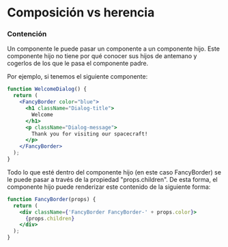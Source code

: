 # Composición vs herencia

### Contención

Un componente le puede pasar un componente a un componente hijo. Este componente hijo no tiene por qué conocer sus hijos de antemano y cogerlos de los que le pasa el componente padre.

Por ejemplo, si tenemos el siguiente componente:

```jsx
function WelcomeDialog() {
  return (
    <FancyBorder color="blue">
      <h1 className="Dialog-title">
        Welcome
      </h1>
      <p className="Dialog-message">
        Thank you for visiting our spacecraft!
      </p>
    </FancyBorder>
  );
}
```

Todo lo que esté dentro del componente hijo (en este caso FancyBorder) se le puede pasar a través de la propiedad "props.children". De esta forma, el componente hijo puede renderizar este contenido de la siguiente forma:

```jsx
function FancyBorder(props) {
  return (
    <div className={'FancyBorder FancyBorder-' + props.color}>
      {props.children}
    </div>
  );
}
```

